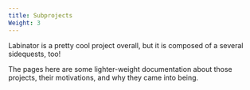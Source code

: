 ```yaml
---
title: Subprojects
Weight: 3
---
```

Labinator is a pretty cool project overall, but it is composed of a several sidequests, too!

The pages here are some lighter-weight documentation about those projects, their motivations, and why they came into being.